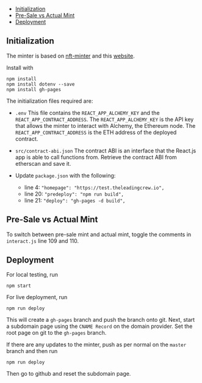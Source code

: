 - [Initialization](#initialization)
- [Pre-Sale vs Actual Mint](#pre-sale-vs-actual-mint)
- [Deployment](#deployment)

## Initialization
The minter is based on [nft-minter](https://github.com/simjunjie/nft-minter-tutorial/tree/main/nft-minter) and this [website](https://dev.to/yuribenjamin/how-to-deploy-react-app-in-github-pages-2a1f).

Install with
```
npm install
npm install dotenv --save
npm install gh-pages
```

The initialization files required are:
- `.env`
  This file contains the `REACT_APP_ALCHEMY_KEY` and the `REACT_APP_CONTRACT_ADDRESS`.
  The `REACT_APP_ALCHEMY_KEY` is the API key that allows the minter to interact with Alchemy, the Ethereum node.
  The `REACT_APP_CONTRACT_ADDRESS` is the ETH address of the deployed contract.

- `src/contract-abi.json`
  The contract ABI is an interface that the React.js app is able to call functions from. Retrieve the contract ABI from etherscan and save it.

- Update `package.json` with the following:
  - line 4: `"homepage": "https://test.theleadingcrew.io",`
  - line 20: `"predeploy": "npm run build",`
  - line 21: `"deploy": "gh-pages -d build",`

## Pre-Sale vs Actual Mint
To switch between pre-sale mint and actual mint, toggle the comments in `interact.js` line 109 and 110.

## Deployment
For local testing, run
```
npm start
```

For live deployment, run
```
npm run deploy
```

This will create a `gh-pages` branch and push the branch onto git.
Next, start a subdomain page using the `CNAME Record` on the domain provider.
Set the root page on git to the `gh-pages` branch.

If there are any updates to the minter, push as per normal on the `master` branch and then run 
```
npm run deploy
```
Then go to github and reset the subdomain page.